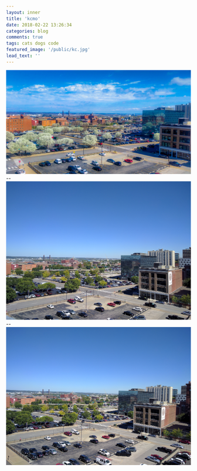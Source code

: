 ```yaml
---
layout: inner
title: 'kcmo'
date: 2018-02-22 13:26:34
categories: blog
comments: true
tags: cats dogs code
featured_image: '/public/kc.jpg'
lead_text: ''
---
```



<img src="/public/spring.jpg" alt="Drawing" style="width: 1000px;"/>
--
<img src="/public/summer.jpg" alt="Drawing" style="width: 1000px;"/>
--
<img src="/public/s.jpg" alt="Drawing" style="width: 1000px;"/>

